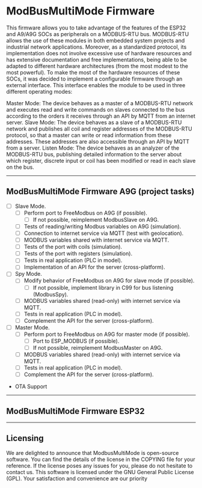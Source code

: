 # ModBusMultiMode Firmware

This firmware allows you to take advantage of the features of the ESP32 and A9/A9G SOCs as peripherals on a MODBUS-RTU bus. MODBUS-RTU allows the use of these modules in both embedded system projects and industrial network applications. Moreover, as a standardized protocol, its implementation does not involve excessive use of hardware resources and has extensive documentation and free implementations, being able to be adapted to different hardware architectures (from the most modest to the most powerful). To make the most of the hardware resources of these SOCs, it was decided to implement a configurable firmware through an external interface. This interface enables the module to be used in three different operating modes:

Master Mode: The device behaves as a master of a MODBUS-RTU network and executes read and write commands on slaves connected to the bus according to the orders it receives through an API by MQTT from an internet server.
Slave Mode: The device behaves as a slave of a MODBUS-RTU network and publishes all coil and register addresses of the MODBUS-RTU protocol, so that a master can write or read information from these addresses. These addresses are also accessible through an API by MQTT from a server.
Listen Mode: The device behaves as an analyzer of the MODBUS-RTU bus, publishing detailed information to the server about which register, discrete input or coil has been modified or read in each slave on the bus.

___

## ModBusMultiMode Firmware A9G (project tasks)

* [ ] Slave Mode.
  * [ ] Perform port to FreeModbus on A9G (if possible).
    * [ ] If not possible, reimplement ModbusSlave on A9G.
  * [ ] Tests of reading/writing Modbus variables on A9G (simulation).
  * [ ] Connection to internet service via MQTT (test with geolocation).
  * [ ] MODBUS variables shared with internet service via MQTT.
  * [ ] Tests of the port with coils (simulation).
  * [ ] Tests of the port with registers (simulation).
  * [ ] Tests in real application (PLC in model).
  * [ ] Implementation of an API for the server (cross-platform).

* [ ] Spy Mode.
  * [ ] Modify behavior of FreeModbus on A9G for slave mode (if possible).
    * [ ] If not possible, implement library in C99 for bus listening (ModbusSpy).
  * [ ] MODBUS variables shared (read-only) with internet service via MQTT.
  * [ ] Tests in real application (PLC in model).
  * [ ] Complement the API for the server (cross-platform).

* [ ] Master Mode.
  * [ ] Perform port to FreeModbus on A9G for master mode (if possible).
    * [ ] Port to ESP_MODBUS (if possible).
    * [ ] If not possible, reimplement ModbusMaster on A9G.
  * [ ] MODBUS variables shared (read-only) with internet service via MQTT.
  * [ ] Tests in real application (PLC in model).
  * [ ] Complement the API for the server (cross-platform).
* OTA Support

___

## ModBusMultiMode Firmware ESP32

___

## Licensing

We are delighted to announce that ModbusMultiMode is open-source software. You can find the details of the license in the COPYING file for your reference. If the license poses any issues for you, please do not hesitate to contact us. This software is licensed under the GNU General Public License (GPL). Your satisfaction and convenience are our priority
